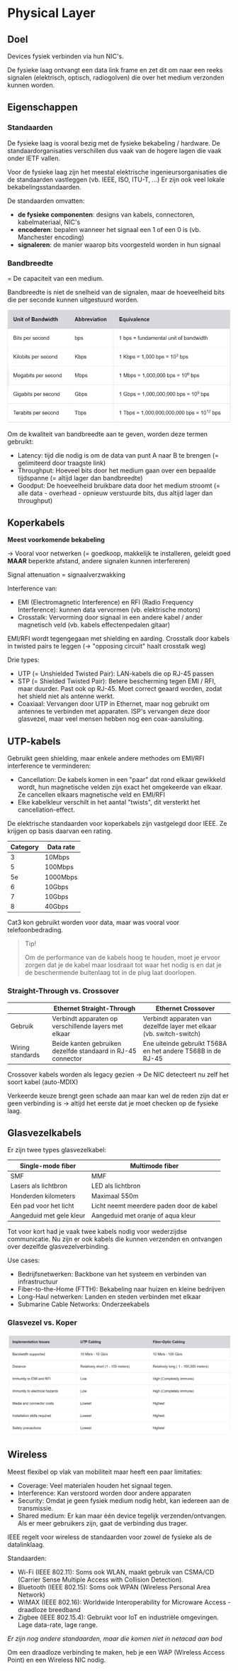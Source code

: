 # Physical Layer

## Doel

Devices fysiek verbinden via hun NIC's.

De fysieke laag ontvangt een data link frame en zet dit om naar een reeks signalen (elektrisch, optisch, radiogolven) die over het medium verzonden kunnen worden.

## Eigenschappen

### Standaarden

De fysieke laag is vooral bezig met de fysieke bekabeling / hardware. De standaardorganisaties verschillen dus vaak van de hogere lagen die vaak onder IETF vallen. 

Voor de fysieke laag zijn het meestal elektrische ingenieursorganisaties die de standaarden vastleggen (vb. IEEE, ISO, ITU-T, ...) Er zijn ook veel lokale bekabelingsstandaarden.

De standaarden omvatten:
- **de fysieke componenten**: designs van kabels, connectoren, kabelmateriaal, NIC's
- **encoderen**: bepalen wanneer het signaal een 1 of een 0 is (vb. Manchester encoding)
- **signaleren**: de manier waarop bits voorgesteld worden in hun signaal

### Bandbreedte

= De capaciteit van een medium.

Bandbreedte is niet de snelheid van de signalen, maar de hoeveelheid bits die per seconde kunnen uitgestuurd worden.

![](./img/04/Bitrates.png)

Om de kwaliteit van bandbreedte aan te geven, worden deze termen gebruikt:
- Latency: tijd die nodig is om de data van punt A naar B te brengen (= gelimiteerd door traagste link)
- Throughput: Hoeveel bits door het medium gaan over een bepaalde tijdspanne (= altijd lager dan bandbreedte)
- Goodput: De hoeveelheid bruikbare data door het medium stroomt (= alle data - overhead - opnieuw verstuurde bits, dus altijd lager dan throughput)


## Koperkabels

**Meest voorkomende bekabeling**

-> Vooral voor netwerken (= goedkoop, makkelijk te installeren, geleidt goed **MAAR** beperkte afstand, andere signalen kunnen interfereren) 

Signal attenuation = signaalverzwakking

Interference van:
- EMI (Electromagnetic Interference) en RFI (Radio Frequency Interference): kunnen data vervormen (vb. elektrische motors)
- Crosstalk: Vervorming door signaal in een andere kabel / ander magnetisch veld (vb. kabels effectenpedalen gitaar)

EMI/RFI wordt tegengegaan met shielding en aarding. Crosstalk door kabels in twisted pairs te leggen (-> "opposing circuit" haalt crosstalk weg)

Drie types:
- UTP (= Unshielded Twisted Pair): LAN-kabels die op RJ-45 passen
- STP (= Shielded Twisted Pair): Betere bescherming tegen EMI / RFI, maar duurder. Past ook op RJ-45. Moet correct geaard worden, zodat het shield niet als antenne werkt.
- Coaxiaal: Vervangen door UTP in Ethernet, maar nog gebruikt om antennes te verbinden met apparaten. ISP's vervangen deze door glasvezel, maar veel mensen hebben nog een coax-aansluiting.

## UTP-kabels

Gebruikt geen shielding, maar enkele andere methodes om EMI/RFI interference te verminderen:
- Cancellation: De kabels komen in een "paar" dat rond elkaar gewikkeld wordt, hun magnetische velden zijn exact het omgekeerde van elkaar. Ze cancellen elkaars magnetische veld en EMI/RFI
- Elke kabelkleur verschilt in het aantal "twists", dit versterkt het cancellation-effect.

De elektrische standaarden voor koperkabels zijn vastgelegd door IEEE. Ze krijgen op basis daarvan een rating.

|Category|Data rate|
|--------|---------|
|3|10Mbps|
|5|100Mbps|
|5e|1000Mbps|
|6|10Gbps|
|7|10Gbps|
|8|40Gbps|

Cat3 kon gebruikt worden voor data, maar was vooral voor telefoonbedrading.

> Tip!
>
> Om de performance van de kabels hoog te houden, moet je ervoor zorgen dat je de kabel maar losdraait tot waar het nodig is en dat je de beschermende buitenlaag tot in de plug laat doorlopen.

### Straight-Through vs. Crossover

||Ethernet Straight-Through|Ethernet Crossover|
|----|----|----|
| Gebruik | Verbindt apparaten op verschillende layers met elkaar | Verbindt apparaten van dezelfde layer met elkaar (vb. switch-switch)|
|Wiring standards|Beide kanten gebruiken dezelfde standaard in RJ-45 connector| Ene uiteinde gebruikt T568A en het andere T568B in de RJ-45|

Crossover kabels worden als legacy gezien -> De NIC detecteert nu zelf het soort kabel (auto-MDIX)

Verkeerde keuze brengt geen schade aan maar kan wel de reden zijn dat er geen verbinding is -> altijd het eerste dat je moet checken op de fysieke laag.

## Glasvezelkabels

Er zijn twee types glasvezelkabel:

|Single-mode fiber|Multimode fiber|
|----|----|
|SMF|MMF|
|Lasers als lichtbron| LED als lichtbron|
|Honderden kilometers| Maximaal 550m|
|Eén pad voor het licht | Licht neemt meerdere paden door de kabel|
|Aangeduid met gele kleur|Aangeduid met oranje of aqua kleur|

Tot voor kort had je vaak twee kabels nodig voor wederzijdse communicatie. Nu zijn er ook kabels die kunnen verzenden en ontvangen over dezelfde glasvezelverbinding.

Use cases:
- Bedrijfsnetwerken: Backbone van het systeem en verbinden van infrastructuur
- Fiber-to-the-Home (FTTH): Bekabeling naar huizen en kleine bedrijven
- Long-Haul netwerken: Landen en steden verbinden met elkaar
- Submarine Cable Networks: Onderzeekabels

### Glasvezel vs. Koper

![](./img/04/Fiber-Copper.png)

## Wireless

Meest flexibel op vlak van mobiliteit maar heeft een paar limitaties:
- Coverage: Veel materialen houden het signaal tegen.
- Interference: Kan verstoord worden door andere apparaten
- Security: Omdat je geen fysiek medium nodig hebt, kan iedereen aan de transmissie.
- Shared medium: Er kan maar één device tegelijk verzenden/ontvangen. Als er meer gebruikers zijn, gaat de verbinding dus trager.

IEEE regelt voor wireless de standaarden voor zowel de fysieke als de datalinklaag.

Standaarden:
- Wi-Fi (IEEE 802.11): Soms ook WLAN, maakt gebruik van CSMA/CD (Carrier Sense Multiple Access with Collision Detection).
- Bluetooth (IEEE 802.15): Soms ook WPAN (Wireless Personal Area Network)
- WiMAX (IEEE 802.16): Worldwide Interoperability for Microware Access - draadloze breedband
- Zigbee (IEEE 802.15.4): Gebruikt voor IoT en industriële omgevingen. Lage data-rate, lage range.

*Er zijn nog andere standaarden, maar die komen niet in netacad aan bod*

Om een draadloze verbinding te maken, heb je een WAP (Wireless Access Point) en een Wireless NIC nodig.
